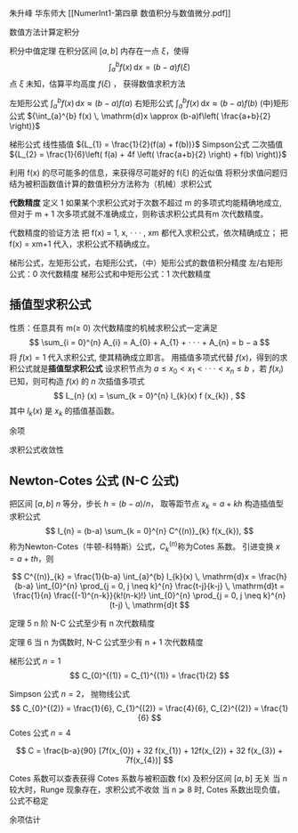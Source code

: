 
朱升峰  华东师大
[[NumerInt1-第四章 数值积分与数值微分.pdf]]

数值方法计算定积分

积分中值定理
在积分区间 $[a, b]$ 内存在一点 $\xi$，使得
$$
\int_{a}^{b} f(x) \, \mathrm{d}x = (b - a) f(\xi)
$$
点 ${\xi }$ 未知，估算平均高度 ${f(\xi)}$ ， 获得数值求积方法

左矩形公式 ${\int_{a}^{b} f(x) \, \mathrm{d}x \approx (b-a)f(a)}$
右矩形公式 ${\int_{a}^{b} f(x) \, \mathrm{d}x \approx (b-a)f(b)}$
(中)矩形公式 ${\int_{a}^{b} f(x) \, \mathrm{d}x \approx (b-a)f\left( \frac{a+b}{2} \right)}$

梯形公式 线性插值 ${L_{1} = \frac{1}{2}(f(a) + f(b))}$
Simpson公式 二次插值 ${L_{2} = \frac{1}{6}\left( f(a) + 4f \left( \frac{a+b}{2} \right) + f(b) \right)}$


利用 f(x) 的尽可能多的信息，来获得尽可能好的 f(ξ) 的近似值
将积分求值问题归结为被积函数值计算的数值积分方法称为（机械）求积公式

**代数精度**
定义 1
如果某个求积公式对于次数不超过 m 的多项式均能精确地成立, 但对于 m + 1
次多项式就不准确成立，则称该求积公式具有m 次代数精度。

代数精度的验证方法
把 f(x) = 1, x, · · · , xm 都代入求积公式，依次精确成立；
把 f(x) = xm+1 代入，求积公式不精确成立。

梯形公式，左矩形公式，右矩形公式，（中）矩形公式的数值积分精度
左/右矩形公式：0 次代数精度
梯形公式和中矩形公式：1 次代数精度


## 插值型求积公式

性质：任意具有 m(≥ 0) 次代数精度的机械求积公式一定满足
$$
\sum_{i = 0}^{n} A_{i} = A_{0} + A_{1} + · · · + A_{n}  = b − a
$$
将 ${f(x) = 1}$ 代入求积公式, 使其精确成立即言。
用插值多项式代替 ${f(x)}$，得到的求积公式就是**插值型求积公式**
设求积节点为 ${a ≤ x_{0} < x_{1} < · · · < x_{n} ≤ b}$ ，若 $f (x_{i})$ 已知，则可构造 $f(x)$ 的 $n$ 次插值多项式
$$
L_{n} (x) = \sum_{k = 0}^{n} l_{k}(x) f (x_{k}) ,
$$
其中 $l_{k}(x)$ 是 ${x_{k}}$ 的插值基函数。


余项

求积公式收敛性

## Newton-Cotes 公式 (N-C 公式)

把区间 $[a, b]$ $n$ 等分，步长 $h = (b − a)/n$，
取等距节点 $x_{k} = a + kh$ 构造插值型求积公式
$$
I_{n} = (b-a) \sum_{k = 0}^{n} C^{(n)}_{k} f(x_{k}),
$$
称为Newton-Cotes（牛顿-科特斯）公式，$C^{(n)}_{k}$称为Cotes 系数。
引进变换 ${x = a + th}$，则

$$
C^{(n)}_{k}
= \frac{1}{b-a} \int_{a}^{b} l_{k}(x) \, \mathrm{d}x 
= \frac{h}{b-a} \int_{0}^{n} \prod_{j = 0, j \neq k}^{n} \frac{t-j}{k-j} \, \mathrm{d}t
= \frac{1}{n} \frac{(-1)^{n-k}}{k!(n-k)!} \int_{0}^{n} \prod_{j = 0, j \neq k}^{n} (t-j) \, \mathrm{d}t
$$

定理 5
n 阶 N-C 公式至少有 n 次代数精度

定理 6
当 n 为偶数时, N-C 公式至少有 n + 1 次代数精度


梯形公式 ${n = 1}$
$$
C_{0}^{(1)} = 
C_{1}^{(1)} = 
\frac{1}{2}
$$

Simpson 公式 ${n = 2}$， 抛物线公式
$$
C_{0}^{(2)} = \frac{1}{6},
C_{1}^{(2)} = \frac{4}{6},
C_{2}^{(2)} = \frac{1}{6}
$$
Cotes 公式 ${n = 4}$

$$
C = \frac{b-a}{90} [7f(x_{0}) + 32 f(x_{1}) + 12f(x_{2}) + 32 f(x_{3}) + 7f(x_{4})]
$$

Cotes 系数可以查表获得
Cotes 系数与被积函数 f(x) 及积分区间 $[a, b]$ 无关
当 n 较大时，Runge 现象存在，求积公式不收敛
当 n ⩾ 8 时, Cotes 系数出现负值，公式不稳定

余项估计

